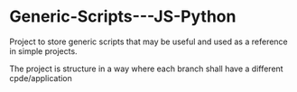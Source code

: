 # Generic-Scripts---JS-Python

Project to store generic scripts that may be useful and used as a reference in simple projects.

The project is structure in a way where each branch shall have a different cpde/application
